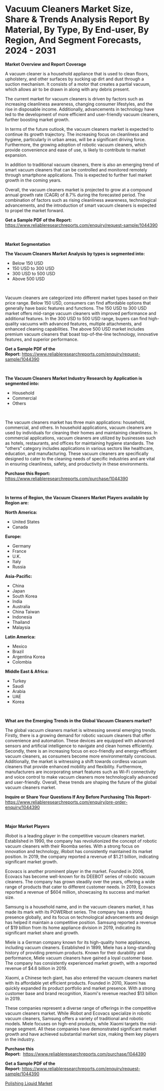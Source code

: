 <p><h1>Vacuum Cleaners Market Size, Share & Trends Analysis Report By Material, By Type, By End-user, By Region, And Segment Forecasts, 2024 - 2031</h1></p><p><strong>Market Overview and Report Coverage</strong></p>
<p><p>A vacuum cleaner is a household appliance that is used to clean floors, upholstery, and other surfaces by sucking up dirt and dust through a suction mechanism. It consists of a motor that creates a partial vacuum, which allows air to be drawn in along with any debris present.</p><p>The current market for vacuum cleaners is driven by factors such as increasing cleanliness awareness, changing consumer lifestyles, and the rise in disposable income. Additionally, advancements in technology have led to the development of more efficient and user-friendly vacuum cleaners, further boosting market growth.</p><p>In terms of the future outlook, the vacuum cleaners market is expected to continue its growth trajectory. The increasing focus on cleanliness and hygiene, particularly in urban areas, will be a significant driving force. Furthermore, the growing adoption of robotic vacuum cleaners, which provide convenience and ease of use, is likely to contribute to market expansion.</p><p>In addition to traditional vacuum cleaners, there is also an emerging trend of smart vacuum cleaners that can be controlled and monitored remotely through smartphone applications. This is expected to further fuel market growth in the coming years.</p><p>Overall, the vacuum cleaners market is projected to grow at a compound annual growth rate (CAGR) of 8.7% during the forecasted period. The combination of factors such as rising cleanliness awareness, technological advancements, and the introduction of smart vacuum cleaners is expected to propel the market forward.</p></p>
<p><strong>Get a Sample PDF of the Report:</strong> <a href="https://www.reliableresearchreports.com/enquiry/request-sample/1044390">https://www.reliableresearchreports.com/enquiry/request-sample/1044390</a></p>
<p>&nbsp;</p>
<p><strong>Market Segmentation</strong></p>
<p><strong>The Vacuum Cleaners Market Analysis by types is segmented into:</strong></p>
<p><ul><li>Below 150 USD</li><li>150 USD to 300 USD</li><li>300 USD to 500 USD</li><li>Above 500 USD</li></ul></p>
<p>&nbsp;</p>
<p><p>Vacuum cleaners are categorized into different market types based on their price range. Below 150 USD, consumers can find affordable options that generally have basic features and functions. The 150 USD to 300 USD market offers mid-range vacuum cleaners with improved performance and additional features. In the 300 USD to 500 USD range, buyers can find high-quality vacuums with advanced features, multiple attachments, and enhanced cleaning capabilities. The above 500 USD market includes premium vacuum cleaners that boast top-of-the-line technology, innovative features, and superior performance.</p></p>
<p><strong>Get a Sample PDF of the Report:</strong>&nbsp;<a href="https://www.reliableresearchreports.com/enquiry/request-sample/1044390">https://www.reliableresearchreports.com/enquiry/request-sample/1044390</a></p>
<p>&nbsp;</p>
<p><strong>The Vacuum Cleaners Market Industry Research by Application is segmented into:</strong></p>
<p><ul><li>Household</li><li>Commercial</li><li>Others</li></ul></p>
<p>&nbsp;</p>
<p><p>The vacuum cleaners market has three main applications: household, commercial, and others. In household applications, vacuum cleaners are used by individuals for cleaning their homes and maintaining cleanliness. In commercial applications, vacuum cleaners are utilized by businesses such as hotels, restaurants, and offices for maintaining hygiene standards. The "others" category includes applications in various sectors like healthcare, education, and manufacturing. These vacuum cleaners are specifically designed to cater to the cleaning needs of specific industries and are vital in ensuring cleanliness, safety, and productivity in these environments.</p></p>
<p><strong>Purchase this Report:</strong>&nbsp; <a href="https://www.reliableresearchreports.com/purchase/1044390">https://www.reliableresearchreports.com/purchase/1044390</a></p>
<p>&nbsp;</p>
<p><strong>In terms of Region, the Vacuum Cleaners Market Players available by Region are:</strong></p>
<p>
    <p> <strong> North America: </strong>
        <ul>
            <li>United States</li>
            <li>Canada</li>
        </ul>
        </p> 
    <p> <strong> Europe: </strong>
        <ul>
            <li>Germany</li>
            <li>France</li>
            <li>U.K.</li>
            <li>Italy</li>
            <li>Russia</li>
        </ul>
        </p> 
    <p> <strong> Asia-Pacific: </strong>
        <ul>
            <li>China</li>
            <li>Japan</li>
            <li>South Korea</li>
            <li>India</li>
            <li>Australia</li>
            <li>China Taiwan</li>
            <li>Indonesia</li>
            <li>Thailand</li>
            <li>Malaysia</li>
        </ul>
        </p> 
    <p> <strong> Latin America: </strong>
        <ul>
            <li>Mexico</li>
            <li>Brazil</li>
            <li>Argentina Korea</li>
            <li>Colombia</li>
        </ul>
        </p> 
    <p> <strong> Middle East & Africa: </strong>
        <ul>
            <li>Turkey</li>
            <li>Saudi</li>
            <li>Arabia</li>
            <li>UAE</li>
            <li>Korea</li>
        </ul>
    </p>
    </p>
<p>&nbsp;</p>
<p><strong>What are the Emerging Trends in the Global Vacuum Cleaners market?</strong></p>
<p><p>The global vacuum cleaners market is witnessing several emerging trends. Firstly, there is a growing demand for robotic vacuum cleaners that offer convenience and automation. These devices are equipped with advanced sensors and artificial intelligence to navigate and clean homes efficiently. Secondly, there is an increasing focus on eco-friendly and energy-efficient vacuum cleaners, as consumers become more environmentally conscious. Additionally, the market is witnessing a shift towards cordless vacuum cleaners that provide enhanced mobility and flexibility. Furthermore, manufacturers are incorporating smart features such as Wi-Fi connectivity and voice control to make vacuum cleaners more technologically advanced and user-friendly. Overall, these trends are shaping the future of the global vacuum cleaners market.</p></p>
<p><strong>Inquire or Share Your Questions If Any Before Purchasing This Report</strong>- <a href="https://www.reliableresearchreports.com/enquiry/pre-order-enquiry/1044390">https://www.reliableresearchreports.com/enquiry/pre-order-enquiry/1044390</a></p>
<p>&nbsp;</p>
<p><strong>Major Market Players</strong></p>
<p><p>iRobot is a leading player in the competitive vacuum cleaners market. Established in 1990, the company has revolutionized the concept of robotic vacuum cleaners with their Roomba series. With a strong focus on innovation and technology, iRobot has consistently maintained its market position. In 2019, the company reported a revenue of $1.21 billion, indicating significant market growth.</p><p>Ecovacs is another prominent player in the market. Founded in 2006, Ecovacs has become well-known for its DEEBOT series of robotic vacuum cleaners. The company has grown steadily over the years, offering a wide range of products that cater to different customer needs. In 2019, Ecovacs reported a revenue of $604 million, showcasing its success and market size.</p><p>Samsung is a household name, and in the vacuum cleaners market, it has made its mark with its POWERbot series. The company has a strong presence globally, and its focus on technological advancements and design has helped it maintain a competitive position. Samsung reported a revenue of $19 billion from its home appliance division in 2019, indicating its significant market share and growth.</p><p>Miele is a German company known for its high-quality home appliances, including vacuum cleaners. Established in 1899, Miele has a long-standing history of providing premium products. Known for their durability and performance, Miele vacuum cleaners have gained a loyal customer base. The company has consistently experienced market growth, with a reported revenue of $4.6 billion in 2019.</p><p>Xiaomi, a Chinese tech giant, has also entered the vacuum cleaners market with its affordable yet efficient products. Founded in 2010, Xiaomi has quickly expanded its product portfolio and market presence. With a strong customer base and brand recognition, Xiaomi's revenue reached $13 billion in 2019.</p><p>These companies represent a diverse range of offerings in the competitive vacuum cleaners market. While iRobot and Ecovacs specialize in robotic vacuum cleaners, Samsung offers a variety of traditional and robotic models. Miele focuses on high-end products, while Xiaomi targets the mid-range segment. All these companies have demonstrated significant market growth and have achieved substantial market size, making them key players in the industry.</p></p>
<p><strong>Purchase this Report:</strong>&nbsp;&nbsp;<a href="https://www.reliableresearchreports.com/purchase/1044390">https://www.reliableresearchreports.com/purchase/1044390</a></p>
<p></p>
<p><strong>Get a Sample PDF of the Report:</strong>&nbsp;<a href="https://www.reliableresearchreports.com/enquiry/request-sample/1044390">https://www.reliableresearchreports.com/enquiry/request-sample/1044390</a></p>
<p><p><a href="https://www.linkedin.com/pulse/polishing-liquid-market-research-report-unlocks-analysis-qofae/">Polishing Liquid Market</a></p></p>